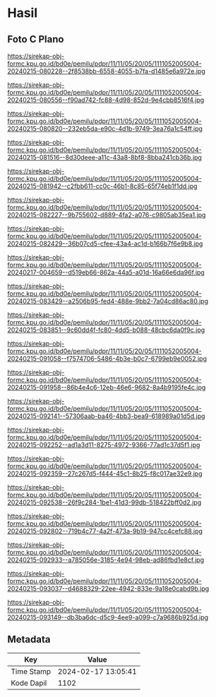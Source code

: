# Hasil

## Foto C Plano

https://sirekap-obj-formc.kpu.go.id/bd0e/pemilu/pdpr/11/11/05/20/05/1111052005004-20240215-080228--2f8538bb-6558-4055-b7fa-d1485e6a972e.jpg

https://sirekap-obj-formc.kpu.go.id/bd0e/pemilu/pdpr/11/11/05/20/05/1111052005004-20240215-080556--f90ad742-fc88-4d98-852d-9e4cbb8516f4.jpg

https://sirekap-obj-formc.kpu.go.id/bd0e/pemilu/pdpr/11/11/05/20/05/1111052005004-20240215-080820--232eb5da-e90c-4d1b-9749-3ea76a1c54ff.jpg

https://sirekap-obj-formc.kpu.go.id/bd0e/pemilu/pdpr/11/11/05/20/05/1111052005004-20240215-081516--8d30deee-a11c-43a8-8bf8-8bba241cb36b.jpg

https://sirekap-obj-formc.kpu.go.id/bd0e/pemilu/pdpr/11/11/05/20/05/1111052005004-20240215-081942--c2fbb611-cc0c-46b1-8c85-65f74eb1f1dd.jpg

https://sirekap-obj-formc.kpu.go.id/bd0e/pemilu/pdpr/11/11/05/20/05/1111052005004-20240215-082227--9b755602-d889-4fa2-a076-c9805ab35ea1.jpg

https://sirekap-obj-formc.kpu.go.id/bd0e/pemilu/pdpr/11/11/05/20/05/1111052005004-20240215-082429--36b07cd5-cfee-43a4-ac1d-b166b7f6e9b8.jpg

https://sirekap-obj-formc.kpu.go.id/bd0e/pemilu/pdpr/11/11/05/20/05/1111052005004-20240217-004659--d519eb66-862a-44a5-a01d-16a66e6da96f.jpg

https://sirekap-obj-formc.kpu.go.id/bd0e/pemilu/pdpr/11/11/05/20/05/1111052005004-20240215-083429--a2506b95-fed4-488e-9bb2-7a04cd86ac80.jpg

https://sirekap-obj-formc.kpu.go.id/bd0e/pemilu/pdpr/11/11/05/20/05/1111052005004-20240215-083851--9c60dd4f-fc80-4dd5-b088-48cbc6da0f9c.jpg

https://sirekap-obj-formc.kpu.go.id/bd0e/pemilu/pdpr/11/11/05/20/05/1111052005004-20240215-091058--f7574706-5486-4b3e-b0c7-6799eb9e0052.jpg

https://sirekap-obj-formc.kpu.go.id/bd0e/pemilu/pdpr/11/11/05/20/05/1111052005004-20240215-091958--86b4e4c6-12eb-46e6-9682-8a4b9195fe4c.jpg

https://sirekap-obj-formc.kpu.go.id/bd0e/pemilu/pdpr/11/11/05/20/05/1111052005004-20240215-092141--57306aab-ba46-4bb3-bea9-618989a01d5d.jpg

https://sirekap-obj-formc.kpu.go.id/bd0e/pemilu/pdpr/11/11/05/20/05/1111052005004-20240215-092252--ad1a3d11-8275-4972-9366-77ad1c37d5f1.jpg

https://sirekap-obj-formc.kpu.go.id/bd0e/pemilu/pdpr/11/11/05/20/05/1111052005004-20240215-092359--27c267d5-f444-45c1-8b25-f8c017ae32e9.jpg

https://sirekap-obj-formc.kpu.go.id/bd0e/pemilu/pdpr/11/11/05/20/05/1111052005004-20240215-092538--26f9c284-1be1-41d3-99db-518422bff0d2.jpg

https://sirekap-obj-formc.kpu.go.id/bd0e/pemilu/pdpr/11/11/05/20/05/1111052005004-20240215-092802--719b4c77-4a2f-473a-9b19-947cc4cefc88.jpg

https://sirekap-obj-formc.kpu.go.id/bd0e/pemilu/pdpr/11/11/05/20/05/1111052005004-20240215-092933--a785056e-3185-4e94-98eb-ad86fbd1e8cf.jpg

https://sirekap-obj-formc.kpu.go.id/bd0e/pemilu/pdpr/11/11/05/20/05/1111052005004-20240215-093037--d4688329-22ee-4942-833e-9a18e0cabd9b.jpg

https://sirekap-obj-formc.kpu.go.id/bd0e/pemilu/pdpr/11/11/05/20/05/1111052005004-20240215-093149--db3ba6dc-d5c9-4ee9-a099-c7a9686b925d.jpg


## Metadata

| Key        | Value               |
| ---------- | ------------------- |
| Time Stamp | 2024-02-17 13:05:41 |
| Kode Dapil | 1102                |




